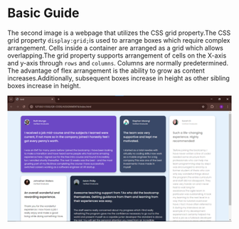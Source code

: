 # Basic Guide

The second image is a webpage that utilizes the CSS grid property.The CSS grid property `display:grid;`is used to arrange boxes which require complex arrangement. Cells inside a container are arranged as a grid which allows overlapping.The grid property supports arrangement of cells on the X-axis and y-axis through `rows` and `columns`. Columns are normally predetermined. The advantage of flex arrangement is the ability to grow as content increases.Additionally, subsequent boxes increase in height as other sibling boxes increase in height.

![alt text](image.png)

